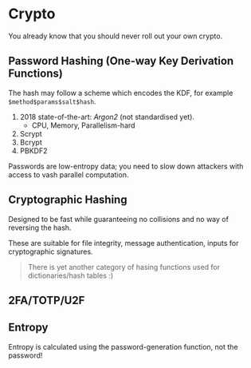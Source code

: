 # Crypto

You already know that you should never roll out your own crypto.

## Password Hashing \(One-way Key Derivation Functions\)

The hash may follow a scheme which encodes the KDF, for example `$method$params$salt$hash`.

1. 2018 state-of-the-art: _Argon2_ \(not standardised yet\).
   * CPU, Memory, Parallelism-hard
2. Scrypt
3. Bcrypt
4. PBKDF2

Passwords are low-entropy data; you need to slow down attackers with access to vash parallel computation.

## Cryptographic Hashing

Designed to be fast while guaranteeing no collisions and no way of reversing the hash.

These are suitable for file integrity, message authentication, inputs for cryptographic signatures.

> There is yet another category of hasing functions used for dictionaries/hash tables :\)

## 2FA/TOTP/U2F

## Entropy

Entropy is calculated using the password-generation function, not the password!

